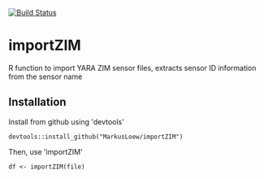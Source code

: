 [![Build Status](https://travis-ci.org/MarkusLoew/importZIM.svg?branch=master)](https://travis-ci.org/MarkusLoew/importZIM)

# importZIM
R function to import YARA ZIM sensor files, extracts sensor ID information from the sensor name

## Installation

Install from github using 'devtools'
```{r}
devtools::install_github("MarkusLoew/importZIM")
```

Then, use 'importZIM'

```{r}
df <- importZIM(file)
```

